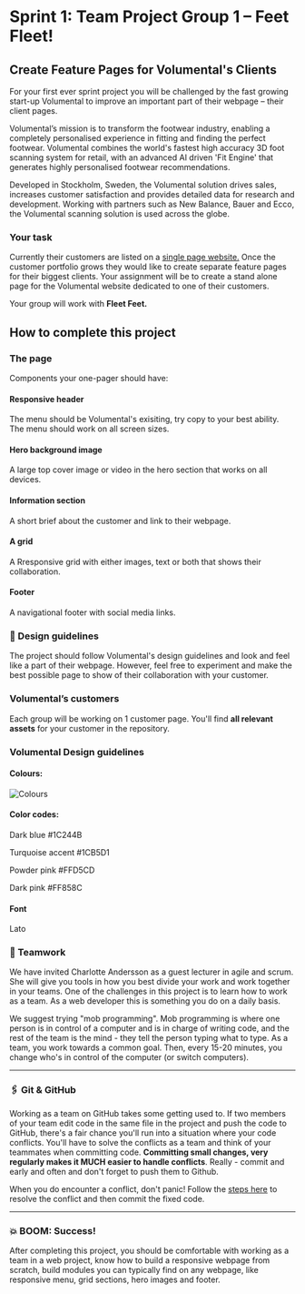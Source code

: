 # Sprint 1: Team Project Group 1 – Feet Fleet! 

## Create Feature Pages for Volumental's Clients

For your first ever sprint project you will be challenged by the fast growing start-up Volumental to improve an important part of their webpage – their client pages. 

Volumental’s mission is to transform the footwear industry, enabling a completely personalised experience in fitting and finding the perfect footwear. Volumental combines the world's fastest high accuracy 3D foot scanning system for retail, with an advanced AI driven 'Fit Engine' that generates highly personalised footwear recommendations.

Developed in Stockholm, Sweden, the Volumental solution drives sales, increases customer satisfaction and provides detailed data for research and development. Working with partners such as New Balance, Bauer and Ecco, the Volumental scanning solution is used across the globe.

### Your task
Currently their customers are listed on a [single page website.](https://www.volumental.com/partners/) Once the customer portfolio grows they would like to create separate feature pages for their biggest clients. Your assignment will be to create a stand alone page for the Volumental website dedicated to one of their customers. 

Your group will work with **Fleet Feet.** 

##  How to complete this project

### The page

Components your one-pager should have:

#### Responsive header
The menu should be Volumental's exisiting, try copy to your best ability. The menu should work on all screen sizes. 

#### Hero background image
A large top cover image or video in the hero section that works on all devices.

#### Information section
A short brief about the customer and link to their webpage. 

#### A grid
A Rresponsive grid with either images, text or both that shows their collaboration. 

#### Footer
A navigational footer with social media links.

### 🎨 Design guidelines

The project should follow Volumental's design guidelines and look and feel like a part of their webpage. However, feel free to experiment and make the best possible page to show of their collaboration with your customer. 

### Volumental’s customers
Each group will be working on 1 customer page. You'll find **all relevant assets** for your customer in the repository. 

### Volumental Design guidelines

#### Colours:
![Colours](https://i.imgur.com/1Ag3HwU.png)

#### Color codes: 	

Dark blue #1C244B  

Turquoise accent #1CB5D1 

Powder pink #FFD5CD 

Dark pink #FF858C

#### Font 
Lato

###  🤝 Teamwork

We have invited Charlotte Andersson as a guest lecturer in agile and scrum. She will give you tools in how you best divide your work and work together in your teams. One of the challenges in this project is to learn how to work as a team. As a web developer this is something you do on a daily basis.

We suggest trying "mob programming". Mob programming is where one person is in control of a computer and is in charge of writing code, and the rest of the team is the mind - they tell the person typing what to type. As a team, you work towards a common goal. Then, every 15-20 minutes, you change who's in control of the computer (or switch computers).

---

###  🖇 Git & GitHub

Working as a team on GitHub takes some getting used to. If two members of your team edit code in the same file in the project and push the code to GitHub, there's a fair chance you'll run into a situation where your code conflicts. You'll have to solve the conflicts as a team and think of your teammates when committing code. **Committing small changes, very regularly makes it MUCH easier to handle conflicts**. Really - commit and early and often and don't forget to push them to Github.

When you do encounter a conflict, don't panic! Follow the [steps here](https://gist.github.com/ccannon94/a75f1f725d33a1834dd7f5feebbc7d4b) to resolve the conflict and then commit the fixed code.

---

### 💥 BOOM: Success!

After completing this project, you should be comfortable with working as a team in a web project, know how to build a responsive webpage from scratch, build modules you can typically find on any webpage, like responsive menu, grid sections, hero images and footer.

